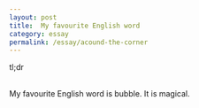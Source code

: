 ```yaml
---
layout: post
title:  My favourite English word
category: essay
permalink: /essay/acound-the-corner
---
```


tl;dr
<br /><br />

My favourite English word is bubble. It is magical.
<br /><br />


